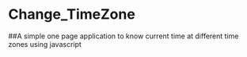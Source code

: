 # Change_TimeZone
##A simple one page application to know current time at different time zones using javascript
